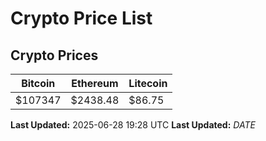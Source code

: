# Crypto Price List

## Crypto Prices
| Bitcoin | Ethereum | Litecoin |
| ------- | -------- | -------- |
| $107347 | $2438.48 | $86.75 |
**Last Updated:** 2025-06-28 19:28 UTC
**Last Updated:** $DATE$
